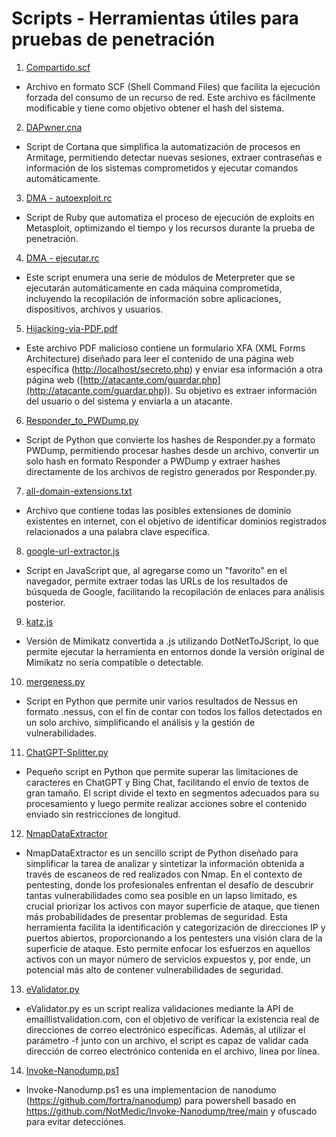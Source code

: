 # Scripts - Herramientas útiles para pruebas de penetración

1. [Compartido.scf](https://github.com/DragonJAR/Scripts/blob/master/Compartido.scf)
  * Archivo en formato SCF (Shell Command Files) que facilita la ejecución forzada del consumo de un recurso de red. Este archivo es fácilmente modificable y tiene como objetivo obtener el hash del sistema.
2. [DAPwner.cna](https://github.com/DragonJAR/Scripts/blob/master/DAPwner.cna)
  * Script de Cortana que simplifica la automatización de procesos en Armitage, permitiendo detectar nuevas sesiones, extraer contraseñas e información de los sistemas comprometidos y ejecutar comandos automáticamente.
3. [DMA - autoexploit.rc](https://github.com/DragonJAR/Scripts/blob/master/DMA%20-%20autoexploit.rc)
  * Script de Ruby que automatiza el proceso de ejecución de exploits en Metasploit, optimizando el tiempo y los recursos durante la prueba de penetración.
4. [DMA - ejecutar.rc](https://github.com/DragonJAR/Scripts/blob/master/DMA%20-%20ejecutar.rc)
  * Este script enumera una serie de módulos de Meterpreter que se ejecutarán automáticamente en cada máquina comprometida, incluyendo la recopilación de información sobre aplicaciones, dispositivos, archivos y usuarios.
5. [Hijacking-via-PDF.pdf](https://github.com/DragonJAR/Scripts/blob/master/Hijacking-via-PDF.pdf)
  * Este archivo PDF malicioso contiene un formulario XFA (XML Forms Architecture) diseñado para leer el contenido de una página web específica ([http://localhost/secreto.php](http://localhost/secreto.php)) y enviar esa información a otra página web ([http://atacante.com/guardar.php](http://atacante.com/guardar.php)). Su objetivo es extraer información del usuario o del sistema y enviarla a un atacante.
6. [Responder\_to\_PWDump.py](https://github.com/DragonJAR/Scripts/blob/master/Responder_to_PWDump.py)
  * Script de Python que convierte los hashes de Responder.py a formato PWDump, permitiendo procesar hashes desde un archivo, convertir un solo hash en formato Responder a PWDump y extraer hashes directamente de los archivos de registro generados por Responder.py.
7. [all-domain-extensions.txt](https://github.com/DragonJAR/Scripts/blob/master/all-domain-extensions.txt)
  * Archivo que contiene todas las posibles extensiones de dominio existentes en internet, con el objetivo de identificar dominios registrados relacionados a una palabra clave específica.
8. [google-url-extractor.js](https://github.com/DragonJAR/Scripts/blob/master/google-url-extractor.js)
  * Script en JavaScript que, al agregarse como un "favorito" en el navegador, permite extraer todas las URLs de los resultados de búsqueda de Google, facilitando la recopilación de enlaces para análisis posterior.
9. [katz.js](https://github.com/DragonJAR/Scripts/blob/master/katz.js)
  * Versión de Mimikatz convertida a .js utilizando DotNetToJScript, lo que permite ejecutar la herramienta en entornos donde la versión original de Mimikatz no sería compatible o detectable.
10. [mergeness.py](https://github.com/DragonJAR/Scripts/blob/master/mergeness.py)
  * Script en Python que permite unir varios resultados de Nessus en formato .nessus, con el fin de contar con todos los fallos detectados en un solo archivo, simplificando el análisis y la gestión de vulnerabilidades.
11. [ChatGPT-Splitter.py](https://github.com/DragonJAR/Scripts/blob/master/ChatGPT/ChatGPT-Splitter.py)
  * Pequeño script en Python que permite superar las limitaciones de caracteres en ChatGPT y Bing Chat, facilitando el envío de textos de gran tamaño. El script divide el texto en segmentos adecuados para su procesamiento y luego permite realizar acciones sobre el contenido enviado sin restricciones de longitud.
12. [NmapDataExtractor](https://github.com/DragonJAR/Scripts/tree/master/NmapDataExtractor)
  * NmapDataExtractor es un sencillo script de Python diseñado para simplificar la tarea de analizar y sintetizar la información obtenida a través de escaneos de red realizados con Nmap. En el contexto de pentesting, donde los profesionales enfrentan el desafío de descubrir tantas vulnerabilidades como sea posible en un lapso limitado, es crucial priorizar los activos con mayor superficie de ataque, que tienen más probabilidades de presentar problemas de seguridad. Esta herramienta facilita la identificación y categorización de direcciones IP y puertos abiertos, proporcionando a los pentesters una visión clara de la superficie de ataque. Esto permite enfocar los esfuerzos en aquellos activos con un mayor número de servicios expuestos y, por ende, un potencial más alto de contener vulnerabilidades de seguridad.
13. [eValidator.py](https://github.com/DragonJAR/Scripts/tree/master/eValidator.py)
  * eValidator.py es un script realiza validaciones mediante la API de emaillistvalidation.com, con el objetivo de verificar la existencia real de direcciones de correo electrónico específicas. Además, al utilizar el parámetro -f junto con un archivo, el script es capaz de validar cada dirección de correo electrónico contenida en el archivo, línea por línea.
14. [Invoke-Nanodump.ps1](https://github.com/DragonJAR/Scripts/tree/master/Invoke-Nanodump.ps1)
  * Invoke-Nanodump.ps1 es una implementacion de nanodumo (https://github.com/fortra/nanodump) para powershell basado en https://github.com/NotMedic/Invoke-Nanodump/tree/main y ofuscado para evitar detecciónes.

